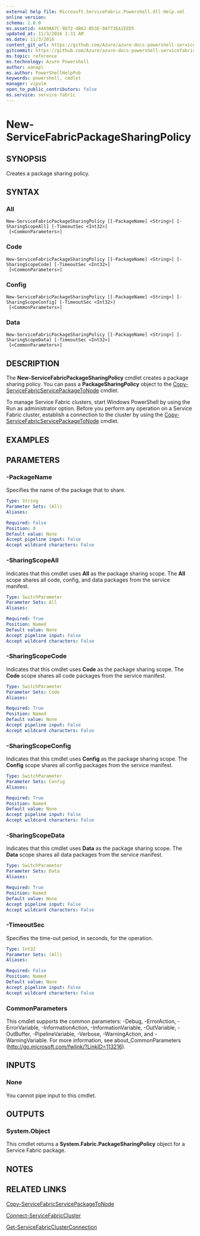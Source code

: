 ```yaml
---
external help file: Microsoft.ServiceFabric.Powershell.dll-Help.xml
online version:
schema: 2.0.0
ms.assetid: 44A9AA7C-9D72-4B62-B53E-9A773EA1EED5
updated_at: 11/3/2016 1:31 AM
ms.date: 11/3/2016
content_git_url: https://github.com/Azure/azure-docs-powershell-servicefabric/blob/live/Service-Fabric-cmdlets/ServiceFabric/vlatest/New-ServiceFabricPackageSharingPolicy.md
gitcommit: https://github.com/Azure/azure-docs-powershell-servicefabric/blob/01e9ebd12a5214c9c4f85a2b71b372181a0bf8a9/Service-Fabric-cmdlets/ServiceFabric/vlatest/New-ServiceFabricPackageSharingPolicy.md
ms.topic: reference
ms.technology: Azure Powershell
author: oanapl
ms.author: PowerShellHelpPub
keywords: powershell, cmdlet
manager: vipulm
open_to_public_contributors: false
ms.service: service-fabric
---
```


# New-ServiceFabricPackageSharingPolicy

## SYNOPSIS
Creates a package sharing policy.

## SYNTAX

### All
```
New-ServiceFabricPackageSharingPolicy [[-PackageName] <String>] [-SharingScopeAll] [-TimeoutSec <Int32>]
 [<CommonParameters>]
```

### Code
```
New-ServiceFabricPackageSharingPolicy [[-PackageName] <String>] [-SharingScopeCode] [-TimeoutSec <Int32>]
 [<CommonParameters>]
```

### Config
```
New-ServiceFabricPackageSharingPolicy [[-PackageName] <String>] [-SharingScopeConfig] [-TimeoutSec <Int32>]
 [<CommonParameters>]
```

### Data
```
New-ServiceFabricPackageSharingPolicy [[-PackageName] <String>] [-SharingScopeData] [-TimeoutSec <Int32>]
 [<CommonParameters>]
```

## DESCRIPTION
The **New-ServiceFabricPackageSharingPolicy** cmdlet creates a package sharing policy.
You can pass a **PackageSharingPolicy** object to the [Copy-ServiceFabricServicePackageToNode](.\Copy-ServiceFabricServicePackageToNode.md) cmdlet.

To manage Service Fabric clusters, start Windows PowerShell by using the Run as administrator option.
Before you perform any operation on a Service Fabric cluster, establish a connection to the cluster by using the [Copy-ServiceFabricServicePackageToNode](./Copy-ServiceFabricServicePackageToNode.md) cmdlet.

## EXAMPLES

## PARAMETERS

### -PackageName
Specifies the name of the package that to share.

```yaml
Type: String
Parameter Sets: (All)
Aliases:

Required: False
Position: 0
Default value: None
Accept pipeline input: False
Accept wildcard characters: False
```

### -SharingScopeAll
Indicates that this cmdlet uses **All** as the package sharing scope.
The **All** scope shares all code, config, and data packages from the service manifest.

```yaml
Type: SwitchParameter
Parameter Sets: All
Aliases:

Required: True
Position: Named
Default value: None
Accept pipeline input: False
Accept wildcard characters: False
```

### -SharingScopeCode
Indicates that this cmdlet uses **Code** as the package sharing scope.
The **Code** scope shares all code packages from the service manifest.

```yaml
Type: SwitchParameter
Parameter Sets: Code
Aliases:

Required: True
Position: Named
Default value: None
Accept pipeline input: False
Accept wildcard characters: False
```

### -SharingScopeConfig
Indicates that this cmdlet uses **Config** as the package sharing scope.
The **Config** scope shares all config packages from the service manifest.

```yaml
Type: SwitchParameter
Parameter Sets: Config
Aliases:

Required: True
Position: Named
Default value: None
Accept pipeline input: False
Accept wildcard characters: False
```

### -SharingScopeData
Indicates that this cmdlet uses **Data** as the package sharing scope.
The **Data** scope shares all data packages from the service manifest.

```yaml
Type: SwitchParameter
Parameter Sets: Data
Aliases:

Required: True
Position: Named
Default value: None
Accept pipeline input: False
Accept wildcard characters: False
```

### -TimeoutSec
Specifies the time-out period, in seconds, for the operation.

```yaml
Type: Int32
Parameter Sets: (All)
Aliases:

Required: False
Position: Named
Default value: None
Accept pipeline input: False
Accept wildcard characters: False
```

### CommonParameters
This cmdlet supports the common parameters: -Debug, -ErrorAction, -ErrorVariable, -InformationAction, -InformationVariable, -OutVariable, -OutBuffer, -PipelineVariable, -Verbose, -WarningAction, and -WarningVariable. For more information, see about_CommonParameters (http://go.microsoft.com/fwlink/?LinkID=113216).

## INPUTS

### None
You cannot pipe input to this cmdlet.

## OUTPUTS

### System.Object
This cmdlet returns a **System.Fabric.PackageSharingPolicy** object for a Service Fabric package.

## NOTES

## RELATED LINKS

[Copy-ServiceFabricServicePackageToNode](xref:ServiceFabric/vlatest/Copy-ServiceFabricServicePackageToNode.md)

[Connect-ServiceFabricCluster](xref:ServiceFabric/vlatest/Connect-ServiceFabricCluster.md)

[Get-ServiceFabricClusterConnection](xref:ServiceFabric/vlatest/Get-ServiceFabricClusterConnection.md)
